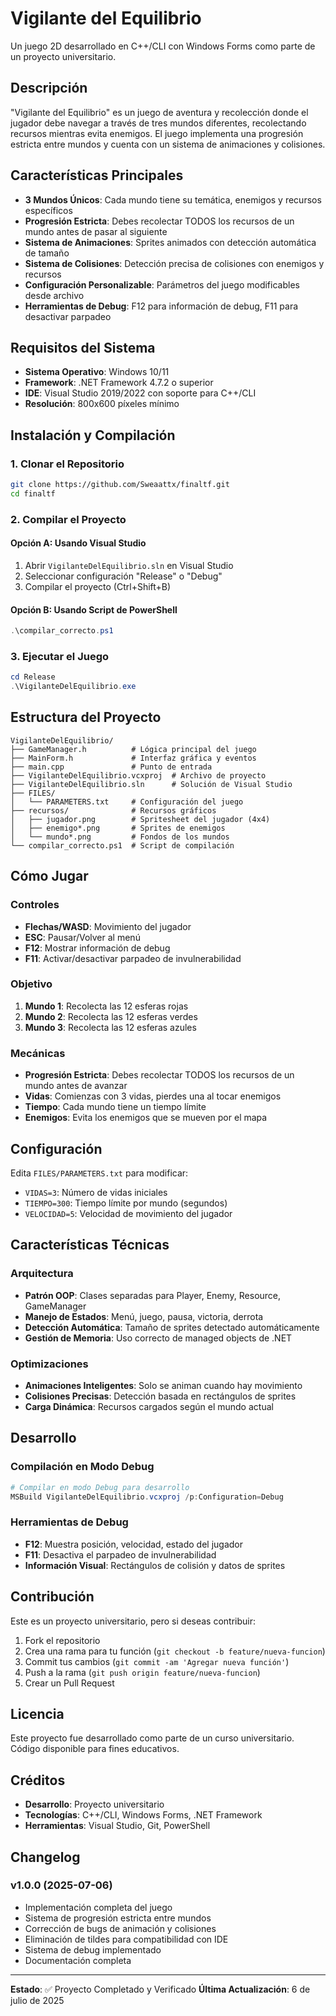 # Vigilante del Equilibrio

Un juego 2D desarrollado en C++/CLI con Windows Forms como parte de un proyecto universitario.

## Descripción

"Vigilante del Equilibrio" es un juego de aventura y recolección donde el jugador debe navegar a través de tres mundos diferentes, recolectando recursos mientras evita enemigos. El juego implementa una progresión estricta entre mundos y cuenta con un sistema de animaciones y colisiones.

## Características Principales

- **3 Mundos Únicos**: Cada mundo tiene su temática, enemigos y recursos específicos
- **Progresión Estricta**: Debes recolectar TODOS los recursos de un mundo antes de pasar al siguiente
- **Sistema de Animaciones**: Sprites animados con detección automática de tamaño
- **Sistema de Colisiones**: Detección precisa de colisiones con enemigos y recursos
- **Configuración Personalizable**: Parámetros del juego modificables desde archivo
- **Herramientas de Debug**: F12 para información de debug, F11 para desactivar parpadeo

## Requisitos del Sistema

- **Sistema Operativo**: Windows 10/11
- **Framework**: .NET Framework 4.7.2 o superior
- **IDE**: Visual Studio 2019/2022 con soporte para C++/CLI
- **Resolución**: 800x600 píxeles mínimo

## Instalación y Compilación

### 1. Clonar el Repositorio
```bash
git clone https://github.com/Sweaattx/finaltf.git
cd finaltf
```

### 2. Compilar el Proyecto

#### Opción A: Usando Visual Studio
1. Abrir `VigilanteDelEquilibrio.sln` en Visual Studio
2. Seleccionar configuración "Release" o "Debug"
3. Compilar el proyecto (Ctrl+Shift+B)

#### Opción B: Usando Script de PowerShell
```powershell
.\compilar_correcto.ps1
```

### 3. Ejecutar el Juego
```powershell
cd Release
.\VigilanteDelEquilibrio.exe
```

## Estructura del Proyecto

```
VigilanteDelEquilibrio/
├── GameManager.h          # Lógica principal del juego
├── MainForm.h             # Interfaz gráfica y eventos
├── main.cpp               # Punto de entrada
├── VigilanteDelEquilibrio.vcxproj  # Archivo de proyecto
├── VigilanteDelEquilibrio.sln      # Solución de Visual Studio
├── FILES/
│   └── PARAMETERS.txt     # Configuración del juego
├── recursos/              # Recursos gráficos
│   ├── jugador.png        # Spritesheet del jugador (4x4)
│   ├── enemigo*.png       # Sprites de enemigos
│   └── mundo*.png         # Fondos de los mundos
└── compilar_correcto.ps1  # Script de compilación
```

## Cómo Jugar

### Controles
- **Flechas/WASD**: Movimiento del jugador
- **ESC**: Pausar/Volver al menú
- **F12**: Mostrar información de debug
- **F11**: Activar/desactivar parpadeo de invulnerabilidad

### Objetivo
1. **Mundo 1**: Recolecta las 12 esferas rojas
2. **Mundo 2**: Recolecta las 12 esferas verdes  
3. **Mundo 3**: Recolecta las 12 esferas azules

### Mecánicas
- **Progresión Estricta**: Debes recolectar TODOS los recursos de un mundo antes de avanzar
- **Vidas**: Comienzas con 3 vidas, pierdes una al tocar enemigos
- **Tiempo**: Cada mundo tiene un tiempo límite
- **Enemigos**: Evita los enemigos que se mueven por el mapa

## Configuración

Edita `FILES/PARAMETERS.txt` para modificar:
- `VIDAS=3`: Número de vidas iniciales
- `TIEMPO=300`: Tiempo límite por mundo (segundos)
- `VELOCIDAD=5`: Velocidad de movimiento del jugador

## Características Técnicas

### Arquitectura
- **Patrón OOP**: Clases separadas para Player, Enemy, Resource, GameManager
- **Manejo de Estados**: Menú, juego, pausa, victoria, derrota
- **Detección Automática**: Tamaño de sprites detectado automáticamente
- **Gestión de Memoria**: Uso correcto de managed objects de .NET

### Optimizaciones
- **Animaciones Inteligentes**: Solo se animan cuando hay movimiento
- **Colisiones Precisas**: Detección basada en rectángulos de sprites
- **Carga Dinámica**: Recursos cargados según el mundo actual

## Desarrollo

### Compilación en Modo Debug
```powershell
# Compilar en modo Debug para desarrollo
MSBuild VigilanteDelEquilibrio.vcxproj /p:Configuration=Debug
```

### Herramientas de Debug
- **F12**: Muestra posición, velocidad, estado del jugador
- **F11**: Desactiva el parpadeo de invulnerabilidad
- **Información Visual**: Rectángulos de colisión y datos de sprites

## Contribución

Este es un proyecto universitario, pero si deseas contribuir:
1. Fork el repositorio
2. Crea una rama para tu función (`git checkout -b feature/nueva-funcion`)
3. Commit tus cambios (`git commit -am 'Agregar nueva función'`)
4. Push a la rama (`git push origin feature/nueva-funcion`)
5. Crear un Pull Request

## Licencia

Este proyecto fue desarrollado como parte de un curso universitario. Código disponible para fines educativos.

## Créditos

- **Desarrollo**: Proyecto universitario
- **Tecnologías**: C++/CLI, Windows Forms, .NET Framework
- **Herramientas**: Visual Studio, Git, PowerShell

## Changelog

### v1.0.0 (2025-07-06)
- Implementación completa del juego
- Sistema de progresión estricta entre mundos
- Corrección de bugs de animación y colisiones
- Eliminación de tildes para compatibilidad con IDE
- Sistema de debug implementado
- Documentación completa

---

**Estado**: ✅ Proyecto Completado y Verificado
**Última Actualización**: 6 de julio de 2025
